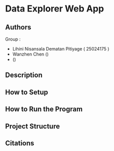 # Data Explorer Web App

## Authors
Group <group number> : 
- Lihini Nisansala Dematan Pitiyage ( 25024175 )
- Wanzhen Chen (<UTS student id>)
- <first and last name> (<UTS student id>)

## Description
<What your application does>
<Some of the challenges you faced>
<Some of the features you hope to implement in the future>

## How to Setup
<Provide a step-by-step description of how to get the development environment set and running.>
<Which Python version you used>
<Which packages and version you used>

## How to Run the Program
<Provide instructions and examples>

## Project Structure
<List all folders and files of this project and provide quick description for each of them>

## Citations
<Mention authors and provide links code you source externally>
